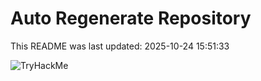 # Auto Regenerate Repository

This README was last updated: 2025-10-24 15:51:33

 ![TryHackMe](https://tryhackme.com/badge/533634)
